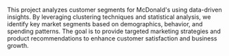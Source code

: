 This project analyzes customer segments for McDonald's using data-driven insights. By leveraging clustering techniques and statistical analysis, we identify key market segments based on demographics, behavior, and spending patterns. The goal is to provide targeted marketing strategies and product recommendations to enhance customer satisfaction and business growth.
